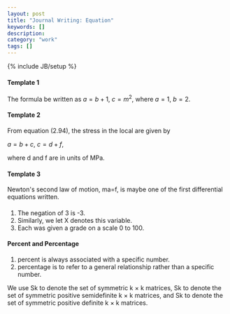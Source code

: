 ```yaml
---
layout: post
title: "Journal Writing: Equation"
keywords: []
description: 
category: "work"
tags: []
---
```

{% include JB/setup %}

#### Template 1
The formula be written as
	$a=b+1$,
	$c=m^2$,
where 
	$a=1$,
	$b=2$.

#### Template 2
From equation (2.94), the stress in the local are given by

$a = b + c$,
$c = d + f$,

where d and f are in units of MPa.

#### Template 3
Newton's second law of motion, ma=f, is maybe one of the first differential equations written.

####
1. The negation of 3 is -3.
2. Similarly, we let X denotes this variable.
3. Each was given a grade on a scale 0 to 100.

#### Percent and Percentage
1. percent is always associated with a specific number. 
2. percentage is to refer to a general relationship rather than a specific number.

We use Sk to denote the set of symmetric k × k matrices, Sk
to denote the set of symmetric positive semidefinite k × k matrices, and Sk
to denote the set of symmetric positive definite k × k matrices.



